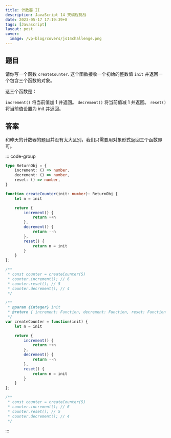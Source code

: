 ```yaml
---
title: 计数器 II
description: JavaScript 14 天编程挑战
date: 2023-05-17 17:19:39+8
tags: [Javascript]
layout: post
cover:
  image: /vp-blog/covers/js14challenge.png
---
```


## 题目

请你写一个函数 `createCounter`. 这个函数接收一个初始的整数值 `init` 并返回一个包含三个函数的对象。

这三个函数是：

`increment()` 将当前值加 1 并返回。
`decrement()` 将当前值减 1 并返回。
`reset()` 将当前值设置为 init 并返回。


## 答案

和昨天的计数器的题目并没有太大区别，我们只需要用对象形式返回三个函数即可。

::: code-group

```typescript
type ReturnObj = {
    increment: () => number,
    decrement: () => number,
    reset: () => number,
}

function createCounter(init: number): ReturnObj {
    let n = init

    return {
        increment() {
            return ++n
        },
        decrement() {
            return --n
        },
        reset() {
            return n = init
        }
    }
};

/**
 * const counter = createCounter(5)
 * counter.increment(); // 6
 * counter.reset(); // 5
 * counter.decrement(); // 4
 */
```

```javascript
/**
 * @param {integer} init
 * @return { increment: Function, decrement: Function, reset: Function }
 */
var createCounter = function(init) {
    let n = init

    return {
        increment() {
            return ++n
        },
        decrement() {
            return --n
        },
        reset() {
            return n = init
        }
    }
};

/**
 * const counter = createCounter(5)
 * counter.increment(); // 6
 * counter.reset(); // 5
 * counter.decrement(); // 4
 */
```

:::
